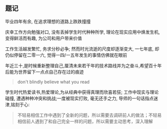 ## 题记
毕业四年有余, 在追求理想的道路上跌跌撞撞

庆幸工作方向勉强对口, 没有丢掉学生时代种种所学, 理论在现实应用中焕发生机, 变得鲜活而有趣, 为公司和用户带来价值

工作生活越发繁忙, 务求分秒必争; 然而时光流逝的尺度却逐渐变大, 一七年底, 却仍似停留在二零一六, 觉得一四/一五年发生的事情仿佛就在眼前

年近三十,是时候重新整理自己,厘清未来若干年的技术路线并为之奋斗,希望百十年后能为世界留下一点点自己存在过的痕迹

> don't blindly believe what you read

学生时代热爱读书,热爱理论,为从经典中获得真理而欣喜若狂; 工作中现实与理论碰撞, 遭遇种种冲突和挑战;一度被现实打败, 毫无还手之力, 导师的一句话指点迷津,铭刻于心:
> 不轻易相信工作中遇到了全新的问题，所以需要去调研前人的做法；不轻易相信前人遇到了和自己完全一样的问题，所以需要主动思考，深入理解
